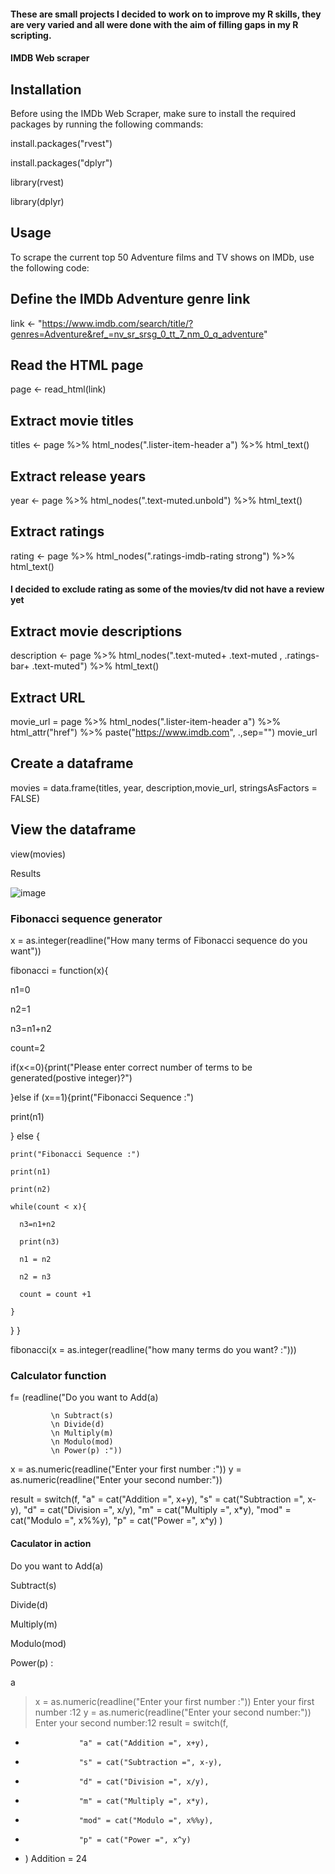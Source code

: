 #### These are small projects I decided to work on to improve my R skills, they are very varied and all were done with the aim of filling gaps in my R scripting.

#### IMDB Web scraper

## Installation
Before using the IMDb Web Scraper, make sure to install the required packages by running the following commands:

install.packages("rvest")

install.packages("dplyr")

library(rvest)

library(dplyr)

## Usage

To scrape the current top 50 Adventure films and TV shows on IMDb, use the following code:

## Define the IMDb Adventure genre link
link <- "https://www.imdb.com/search/title/?genres=Adventure&ref_=nv_sr_srsg_0_tt_7_nm_0_q_adventure"

## Read the HTML page
page <- read_html(link)

## Extract movie titles
titles <- page %>%
  html_nodes(".lister-item-header a") %>%
  html_text()

## Extract release years
year <- page %>%
  html_nodes(".text-muted.unbold") %>%
  html_text()

## Extract ratings
rating <- page %>%
  html_nodes(".ratings-imdb-rating strong") %>%
  html_text()

#### I decided to exclude rating as some of the movies/tv did not have a review yet

## Extract movie descriptions
description <- page %>%
  html_nodes(".text-muted+ .text-muted , .ratings-bar+ .text-muted") %>%
  html_text()

## Extract URL
movie_url = page %>%
  html_nodes(".lister-item-header a") %>%
  html_attr("href") %>%
  paste("https://www.imdb.com", .,sep="")
movie_url

## Create a dataframe
movies = data.frame(titles, year, description,movie_url, stringsAsFactors = FALSE)

## View the dataframe
view(movies)

Results

![image](https://github.com/dylanpriceginno/Dylans-Rscripting-Projects/assets/85695465/afca8c60-105f-4ed5-979a-02e6d526aaf6)




### Fibonacci sequence generator

x = as.integer(readline("How many terms of Fibonacci sequence do you want"))

fibonacci = function(x){

n1=0

n2=1

n3=n1+n2

count=2

if(x<=0){print("Please enter correct number of terms to be generated(postive integer)?")

  }else if (x==1){print("Fibonacci Sequence :")
  
print(n1)

  } else {
  
    print("Fibonacci Sequence :")
    
    print(n1)
    
    print(n2)
    
    while(count < x){
    
      n3=n1+n2
      
      print(n3)
      
      n1 = n2
      
      n2 = n3
      
      count = count +1
      
    }
  } 
}

fibonacci(x = as.integer(readline("how many terms do you want? :")))

### Calculator function

f= (readline("Do you want to Add(a)

             \n Subtract(s)
             \n Divide(d)
             \n Multiply(m)
             \n Modulo(mod)
             \n Power(p) :"))

x = as.numeric(readline("Enter your first number :"))
y = as.numeric(readline("Enter your second number:"))


result = switch(f, 
                "a" = cat("Addition =", x+y),
                "s" = cat("Subtraction =", x-y),
                "d" = cat("Division =", x/y),
                "m" = cat("Multiply =", x*y),
                "mod" = cat("Modulo =", x%%y),
                "p" = cat("Power =", x^y)
)

#### Caculator in action
Do you want to Add(a)
             
 Subtract(s)
             
 Divide(d)
             
 Multiply(m)
             
 Modulo(mod)
             
 Power(p) :
 
 a
 
> x = as.numeric(readline("Enter your first number :"))
Enter your first number :12
> y = as.numeric(readline("Enter your second number:"))
Enter your second number:12
> result = switch(f, 
+                 "a" = cat("Addition =", x+y),
+                 "s" = cat("Subtraction =", x-y),
+                 "d" = cat("Division =", x/y),
+                 "m" = cat("Multiply =", x*y),
+                 "mod" = cat("Modulo =", x%%y),
+                 "p" = cat("Power =", x^y)
+ )
Addition = 24

